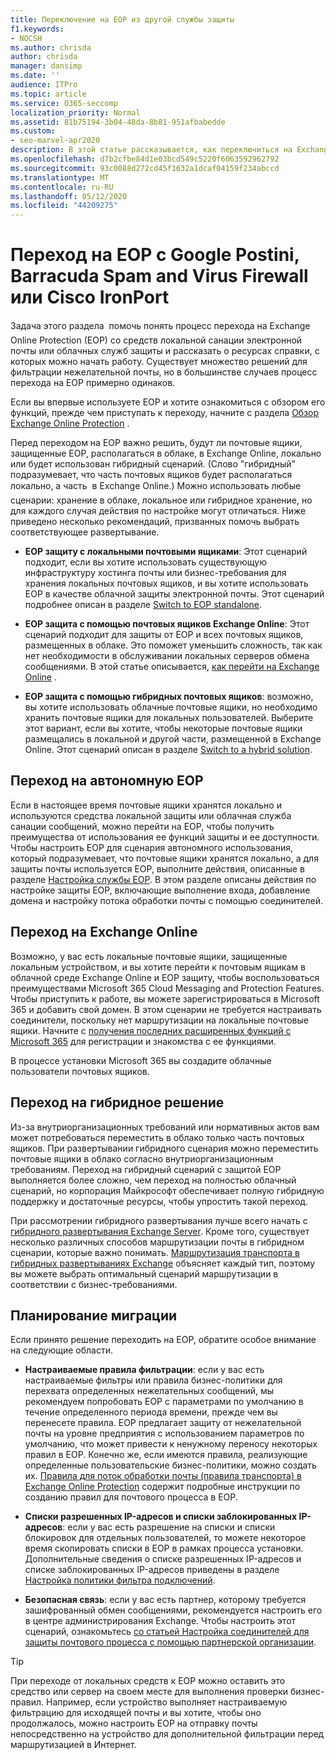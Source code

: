 ```yaml
---
title: Переключение на EOP из другой службы защиты
f1.keywords:
- NOCSH
ms.author: chrisda
author: chrisda
manager: dansimp
ms.date: ''
audience: ITPro
ms.topic: article
ms.service: O365-seccomp
localization_priority: Normal
ms.assetid: 81b75194-3b04-48da-8b81-951afbabedde
ms.custom:
- seo-marvel-apr2020
description: В этой статье рассказывается, как переключиться на Exchange Online Protection (EOP) с локального устройства электронной почты санацией или облачной службы защиты.
ms.openlocfilehash: d7b2cfbe84d1e03bcd549c5220f6063592962792
ms.sourcegitcommit: 93c0088d272cd45f1632a1dcaf04159f234abccd
ms.translationtype: MT
ms.contentlocale: ru-RU
ms.lasthandoff: 05/12/2020
ms.locfileid: "44209275"
---
```

# <a name="switch-to-eop-from-google-postini-the-barracuda-spam-and-virus-firewall-or-cisco-ironport"></a>Переход на EOP с Google Postini, Barracuda Spam and Virus Firewall или Cisco IronPort

 Задача этого раздела  помочь понять процесс перехода на Exchange Online Protection (EOP) со средств локальной санации электронной почты или облачных служб защиты и рассказать о ресурсах справки, с которых можно начать работу. Существует множество решений для фильтрации нежелательной почты, но в большинстве случаев процесс перехода на EOP примерно одинаков.

Если вы впервые используете EOP и хотите ознакомиться с обзором его функций, прежде чем приступать к переходу, начните с раздела [Обзор Exchange Online Protection](exchange-online-protection-overview.md) .

Перед переходом на EOP важно решить, будут ли почтовые ящики, защищенные EOP, располагаться в облаке, в Exchange Online, локально или будет использован гибридный сценарий. (Слово "гибридный" подразумевает, что часть почтовых ящиков будет располагаться локально, а часть  в Exchange Online.) Можно использовать любые сценарии: хранение в облаке, локальное или гибридное хранение, но для каждого случая действия по настройке могут отличаться. Ниже приведено несколько рекомендаций, призванных помочь выбрать соответствующее развертывание.

- **EOP защиту с локальными почтовыми ящиками**: Этот сценарий подходит, если вы хотите использовать существующую инфраструктуру хостинга почты или бизнес-требования для хранения локальных почтовых ящиков, и вы хотите использовать EOP в качестве облачной защиты электронной почты. Этот сценарий подробнее описан в разделе [Switch to EOP standalone](#switch-to-eop-standalone).

- **EOP защита с помощью почтовых ящиков Exchange Online**: Этот сценарий подходит для защиты от EOP и всех почтовых ящиков, размещенных в облаке. Это поможет уменьшить сложность, так как нет необходимости в обслуживании локальных серверов обмена сообщениями. В этой статье описывается, [как перейти на Exchange Online](#switch-to-exchange-online) .

- **EOP защита с помощью гибридных почтовых ящиков**: возможно, вы хотите использовать облачные почтовые ящики, но необходимо хранить почтовые ящики для локальных пользователей. Выберите этот вариант, если вы хотите, чтобы некоторые почтовые ящики размещались в локальной и другой части, размещенной в Exchange Online. Этот сценарий описан в разделе [Switch to a hybrid solution](#switch-to-a-hybrid-solution).

## <a name="switch-to-eop-standalone"></a>Переход на автономную EOP

Если в настоящее время почтовые ящики хранятся локально и используются средства локальной защиты или облачная служба санации сообщений, можно перейти на EOP, чтобы получить преимущества от использования ее функций защиты и ее доступности. Чтобы настроить EOP для сценария автономного использования, который подразумевает, что почтовые ящики хранятся локально, а для защиты почты используется EOP, выполните действия, описанные в разделе [Настройка службы EOP](set-up-your-eop-service.md). В этом разделе описаны действия по настройке защиты EOP, включающие выполнение входа, добавление домена и настройку потока обработки почты с помощью соединителей.

## <a name="switch-to-exchange-online"></a>Переход на Exchange Online

Возможно, у вас есть локальные почтовые ящики, защищенные локальным устройством, и вы хотите перейти к почтовым ящикам в облачной среде Exchange Online и EOP защиту, чтобы воспользоваться преимуществами Microsoft 365 Cloud Messaging and Protection Features. Чтобы приступить к работе, вы можете зарегистрироваться в Microsoft 365 и добавить свой домен. В этом сценарии не требуется настраивать соединители, поскольку нет маршрутизации на локальные почтовые ящики. Начните с [получения последних расширенных функций с Microsoft 365](https://www.microsoft.com/microsoft-365/business/compare-more-office-365-for-business-plans) для регистрации и знакомства с ее функциями.

В процессе установки Microsoft 365 вы создадите облачные пользователи почтовых ящиков.

## <a name="switch-to-a-hybrid-solution"></a>Переход на гибридное решение

Из-за внутриорганизационных требований или нормативных актов вам может потребоваться переместить в облако только часть почтовых ящиков. При развертывании гибридного сценария можно переместить почтовые ящики в облако согласно внутриорганизационным требованиям. Переход на гибридный сценарий с защитой EOP выполняется более сложно, чем переход на полностью облачный сценарий, но корпорация Майкрософт обеспечивает полную гибридную поддержку и достаточные ресурсы, чтобы упростить такой переход.

При рассмотрении гибридного развертывания лучше всего начать с [гибридного развертывания Exchange Server](https://docs.microsoft.com/exchange/exchange-hybrid). Кроме того, существует несколько различных способов маршрутизации почты в гибридном сценарии, которые важно понимать. [Маршрутизация транспорта в гибридных развертываниях Exchange](https://docs.microsoft.com/exchange/transport-routing) объясняет каждый тип, поэтому вы можете выбрать оптимальный сценарий маршрутизации в соответствии с бизнес-требованиями.

## <a name="migration-planning"></a>Планирование миграции

Если принято решение переходить на EOP, обратите особое внимание на следующие области.

- **Настраиваемые правила фильтрации**: если у вас есть настраиваемые фильтры или правила бизнес-политики для перехвата определенных нежелательных сообщений, мы рекомендуем попробовать EOP с параметрами по умолчанию в течение определенного периода времени, прежде чем вы перенесете правила. EOP предлагает защиту от нежелательной почты на уровне предприятия с использованием параметров по умолчанию, что может привести к ненужному переносу некоторых правил в EOP. Конечно же, если имеются правила, реализующие определенные пользовательские бизнес-политики, можно создать их. [Правила для поток обработки почты (правила транспорта) в Exchange Online Protection](mail-flow-rules-transport-rules-0.md) содержит подробные инструкции по созданию правил для почтового процесса в EOP.

- **Списки разрешенных IP-адресов и списки заблокированных IP-адресов**: если у вас есть разрешение на списки и списки блокировок для отдельных пользователей, то можете некоторое время скопировать списки в EOP в рамках процесса установки. Дополнительные сведения о списке разрешенных IP-адресов и списке заблокированных IP-адресов приведены в разделе [Настройка политики фильтра подключений](configure-the-connection-filter-policy.md).

- **Безопасная связь**: если у вас есть партнер, которому требуется зашифрованный обмен сообщениями, рекомендуется настроить его в центре администрирования Exchange. Чтобы настроить этот сценарий, ознакомьтесь [со статьей Настройка соединителей для защиты почтового процесса с помощью партнерской организации](https://docs.microsoft.com/exchange/mail-flow-best-practices/use-connectors-to-configure-mail-flow/set-up-connectors-for-secure-mail-flow-with-a-partner).

> [!TIP]
> При переходе от локальных средств к EOP можно оставить это средство или сервер на своем месте для выполнения проверки бизнес-правил. Например, если устройство выполняет настраиваемую фильтрацию для исходящей почты и вы хотите, чтобы оно продолжалось, можно настроить EOP на отправку почты непосредственно на устройство для дополнительной фильтрации перед маршрутизацией в Интернет.
